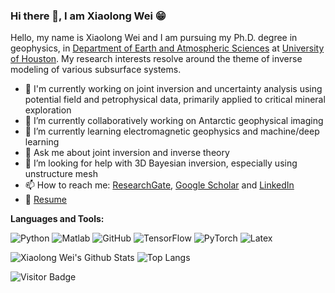 ### Hi there 👋, I am Xiaolong Wei 😁
<!--
**xiaolongw1223/xiaolongw1223** is a ✨ _special_ ✨ repository because its `README.md` (this file) appears on your GitHub profile.
Here are some ideas to get you started:

- 🔭 I’m currently working on ...
- 🌱 I’m currently learning ...
- 👯 I’m looking to collaborate on ...
- 🤔 I’m looking for help with ...
- 💬 Ask me about ...
- 📫 How to reach me: ...
- 😄 Pronouns: ...
- ⚡ Fun fact: ...
- 🤔 I’m looking for help with Statistics
- 👯 I’m looking to collaborate on ...
-->

Hello, my name is Xiaolong Wei and I am pursuing my Ph.D. degree in geophysics, in [Department of Earth and Atmospheric Sciences](https://uh.edu/nsm/earth-atmospheric/) at [University of Houston](https://www.uh.edu/). My research interests resolve around the theme of inverse modeling of various subsurface systems.


- 🔭 I'm currently working on joint inversion and uncertainty analysis using potential field and petrophysical data, primarily applied to critical mineral exploration
- 👯 I’m currently collaboratively working on Antarctic geophysical imaging
- 🌱 I’m currently learning electromagnetic geophysics and machine/deep learning
- 💬 Ask me about joint inversion and inverse theory
- 🤔 I’m looking for help with 3D Bayesian inversion, especially using unstructure mesh
- 📫 How to reach me: [ResearchGate](https://www.researchgate.net/profile/Xiaolong-Wei-3), [Google Scholar](https://scholar.google.com/citations?user=TyBgOgIAAAAJ&hl=en) and [LinkedIn](https://www.linkedin.com/in/xiaolong-wei-3a8495199/)
- 📝 [Resume]()

**Languages and Tools:** 

![Python](https://img.shields.io/badge/-Python-000?&logo=Python)
![Matlab](https://img.shields.io/badge/-Matlab-000?&logo=Matlab)
![GitHub](https://img.shields.io/badge/-GitHub-000?&logo=GitHub)
![TensorFlow](https://img.shields.io/badge/-TensorFlow-000?&logo=TensorFlow)
![PyTorch](https://img.shields.io/badge/-PyTorch-000?&logo=PyTorch)
![Latex](https://img.shields.io/badge/-Latex-000?&logo=Latex)


![Xiaolong Wei's Github Stats](https://github-readme-stats.vercel.app/api?username=xiaolongw1223&count_private=true&show_icons=true&include_all_commits=true)
![Top Langs](https://github-readme-stats.vercel.app/api/top-langs/?username=xiaolongw1223&hide=TeX&layout=compact)

![Visitor Badge](https://visitor-badge.laobi.icu/badge?page_id=xiaolongw1223.xiaolongw1223)
